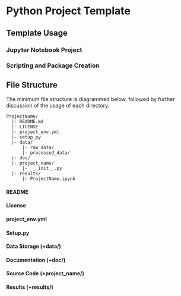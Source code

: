 # Python Project Template

## Template Usage

### Jupyter Notebook Project

### Scripting and Package Creation

## File Structure

The minimum file structure is diagrammed below, followed by further discussion of the usage of each directory.
```
ProjectName/
  |- README.md
  |- LICENSE
  |- project_env.yml
  |- setup.py
  |- data/
      |- raw_data/
      |- processed_data/
  |- doc/
  |- project_name/
      |-  __init__.py
  |- results/
      |- ProjectName.ipynb
```

#### README

#### License

#### project_env.yml

#### Setup.py

#### Data Storage (+data/)

#### Documentation (+doc/)

#### Source Code (+project_name/)

#### Results (+results/)
